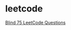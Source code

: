 # leetcode
[Blind 75 LeetCode Questions](https://leetcode.com/discuss/general-discussion/460599/blind-75-leetcode-questions)
